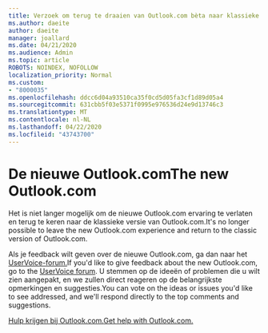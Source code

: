 ```yaml
---
title: Verzoek om terug te draaien van Outlook.com bèta naar klassieke Outlook.com
ms.author: daeite
author: daeite
manager: joallard
ms.date: 04/21/2020
ms.audience: Admin
ms.topic: article
ROBOTS: NOINDEX, NOFOLLOW
localization_priority: Normal
ms.custom:
- "8000035"
ms.openlocfilehash: ddcc6d04a93510ca35f0cd5d05fa3cf1d89d05a4
ms.sourcegitcommit: 631cbb5f03e5371f0995e976536d24e9d13746c3
ms.translationtype: MT
ms.contentlocale: nl-NL
ms.lasthandoff: 04/22/2020
ms.locfileid: "43743700"
---
```

# <a name="the-new-outlookcom"></a><span data-ttu-id="90a0f-102">De nieuwe Outlook.com</span><span class="sxs-lookup"><span data-stu-id="90a0f-102">The new Outlook.com</span></span>

<span data-ttu-id="90a0f-103">Het is niet langer mogelijk om de nieuwe Outlook.com ervaring te verlaten en terug te keren naar de klassieke versie van Outlook.com.</span><span class="sxs-lookup"><span data-stu-id="90a0f-103">It's no longer possible to leave the new Outlook.com experience and return to the classic version of Outlook.com.</span></span>

<span data-ttu-id="90a0f-104">Als je feedback wilt geven over de nieuwe Outlook.com, ga dan naar het [UserVoice-forum.](https://go.microsoft.com/fwlink/p/?linkid=851599)</span><span class="sxs-lookup"><span data-stu-id="90a0f-104">If you'd like to give feedback about the new Outlook.com, go to the [UserVoice forum](https://go.microsoft.com/fwlink/p/?linkid=851599).</span></span> <span data-ttu-id="90a0f-105">U stemmen op de ideeën of problemen die u wilt zien aangepakt, en we zullen direct reageren op de belangrijkste opmerkingen en suggesties.</span><span class="sxs-lookup"><span data-stu-id="90a0f-105">You can vote on the ideas or issues you'd like to see addressed, and we'll respond directly to the top comments and suggestions.</span></span>

[<span data-ttu-id="90a0f-106">Hulp krijgen bij Outlook.com.</span><span class="sxs-lookup"><span data-stu-id="90a0f-106">Get help with Outlook.com.</span></span>](https://support.office.com/article/40676ad0-c831-45ac-a023-5be633be798d?wt.mc_id=Office_Outlook_com_Alchemy)